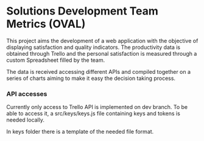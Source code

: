 # Solutions Development Team Metrics (OVAL)

This project aims the development of a web application with the objective of displaying satisfaction and quality indicators. The productivity data is obtained through Trello and the personal satisfaction is measured through a custom Spreadsheet filled by the team.

The data is received accessing different APIs and compiled together on a series of charts aiming to make it easy the decision taking process.

### API accesses 
Currently only access to Trello API is implemented on dev branch.
To be able to access it, a src/keys/keys.js file containing keys and tokens is needed locally.

In keys folder there is a template of the needed file format.
